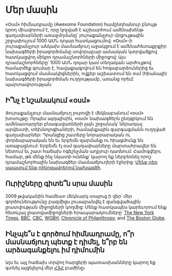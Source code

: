 # Մեր մասին

«Օսմ» հիմնադրամը (Awesome Foundation) համընդհանուր բնույթ կրող միավորում է, որը կոչված է աշխարհում ամենախենթ գաղափարների առաջմղմանը՝ յուրաքանչյուր մրցույթային շրջափուլում 1000 ԱՄՆ դոլար հատկացումով: 
«Օսմ»-ի յուրաքանչյուր անկախ մասնաճյուղ աջակցում է ամենահետաքրքիր նախագծերի իրագործմանը սովորաբար ամսական կտրվածքով հատկացվող միկրո դրամաշնորհների միջոցով: Այս դրամաշնորհները՝ 1000 ԱՄՆ դոլար կամ տեղական արժույթով համարժեք գումար է, հավաքագրվում են հոգաբարձուներից եւ հատկացվում մասնակիցներին, ովքեր աշխատում են օսմ (հիանալի) նախագծերի իրագործման ուղղությամբ, առանց որեւէ պարտավորության:


## Ի՞նչ է նշանակում «օսմ»

Յուրաքանչյուր մասնաճյուղ յուրովի է մեկնաբանում «օսմ» խոսույթը: Որպես այդպիսին, «օսմ» նախագծերն ընդգրկում են ամենատարբեր բնագավառների լայն շրջանակ՝ ներառյալ արվեստի, տեխնոլոգիաների, համայնքային զարգացմանն ուղղված գաղափարներ: Դրանցից շատերը նորարարական ու փորձարարական են եւ երբեմն զարմանք ու հիացմունք են առաջացնում: Երբեմն էլ օսմ գաղափարները մարտահրավեր են նետում եւ շատ հաճախ ոգեշնչման աղբյուր դառնում: Համոզվելու համար, թե մենք ինչ նկատի ունենք՝ կարող եք ներբեռնել որոշ դրամաշնորհային նախագծեր մասնաճյուղերի էջերից: [Մենք դեռ սպասում ենք դինոզավրերով նախագծի](https://www.youtube.com/watch?v=PPoYzyOn44M).

## Ուրիշները գիտե՞ն սրա մասին

2009 թվականին համեստ մեկնարկ տալուց ի վեր՝ մեր գործունեությունը բազմիցս լուսաբանվել է զանգվածային լրատվության միջոցների կողմից: Մենք հատկապես կարեւորում ենք հետևյալ լրատվամիջոցների հրապարակումները՝ [The New York Times](http://www.nytimes.com/2015/07/19/nyregion/awesome-foundation-new-york-chapter-invests-in-awesome-ideas.html), [BBC](http://www.bbc.com/news/magazine-23469438), [CBC](http://www.cbc.ca/player/Radio/Local+Shows/Ontario/In+Town+and+Out/ID/2509176460/), [WGBH](http://blogs.wgbh.org/innovation-hub/2014/6/13/giving-money-away-step-aside-bill-gates/), [Chronicle of Philanthropy](http://philanthropy.com/article/A-Quirky-Grass-Roots-Effort/131683/), and [The Boston Globe](http://www.boston.com/business/technology/articles/2011/10/10/tiny_grants_keep_awesome_ideas_coming/).

## Ինչպե՞ս է գործում հիմնադրամը, ո՞ր մասնաճյուղ պետք է դիմել, ե՞րբ են արձագանքելու իմ դիմումին

Այս եւ այլ հաճախ տրվող հարցերի պատասխանները կարող եք գտնել այցելելով մեր [ՀՏՀ](<%= faq_path %>) բաժինը։